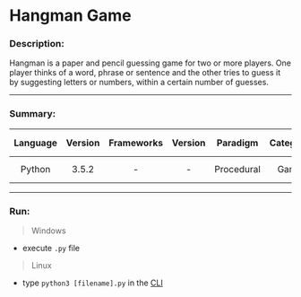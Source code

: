 # Hangman Game

### Description:

Hangman is a paper and pencil guessing game for two or more players. One player thinks of a word, phrase or sentence and the other tries to guess it by suggesting letters or numbers, within a certain number of guesses.


---
### Summary:

|  Language  | Version | Frameworks | Version |  Paradigm  |  Category  |      Level       | Group project | Code freeze |
|:----------:|:-------:|:----------:|:-------:|:----------:|:----------:|:----------------:|:-------------:|:-----------:|
|   Python   |  3.5.2  |     -      |    -    | Procedural |    Game    | Pre-Intermediate |    Yes (2)    |  30.10.2016 |

---
### Run:

>Windows
- execute `.py` file

>Linux
- type `python3 [filename].py` in the [CLI](https://en.wikipedia.org/wiki/Command-line_interface)
